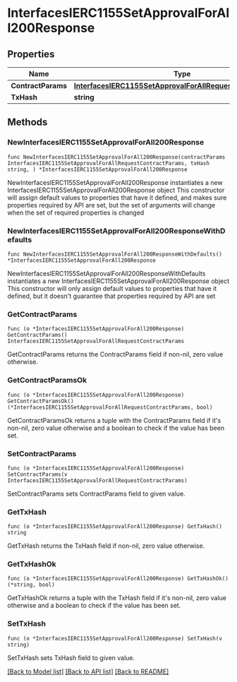 # InterfacesIERC1155SetApprovalForAll200Response

## Properties

Name | Type | Description | Notes
------------ | ------------- | ------------- | -------------
**ContractParams** | [**InterfacesIERC1155SetApprovalForAllRequestContractParams**](InterfacesIERC1155SetApprovalForAllRequestContractParams.md) |  | 
**TxHash** | **string** |  | 

## Methods

### NewInterfacesIERC1155SetApprovalForAll200Response

`func NewInterfacesIERC1155SetApprovalForAll200Response(contractParams InterfacesIERC1155SetApprovalForAllRequestContractParams, txHash string, ) *InterfacesIERC1155SetApprovalForAll200Response`

NewInterfacesIERC1155SetApprovalForAll200Response instantiates a new InterfacesIERC1155SetApprovalForAll200Response object
This constructor will assign default values to properties that have it defined,
and makes sure properties required by API are set, but the set of arguments
will change when the set of required properties is changed

### NewInterfacesIERC1155SetApprovalForAll200ResponseWithDefaults

`func NewInterfacesIERC1155SetApprovalForAll200ResponseWithDefaults() *InterfacesIERC1155SetApprovalForAll200Response`

NewInterfacesIERC1155SetApprovalForAll200ResponseWithDefaults instantiates a new InterfacesIERC1155SetApprovalForAll200Response object
This constructor will only assign default values to properties that have it defined,
but it doesn't guarantee that properties required by API are set

### GetContractParams

`func (o *InterfacesIERC1155SetApprovalForAll200Response) GetContractParams() InterfacesIERC1155SetApprovalForAllRequestContractParams`

GetContractParams returns the ContractParams field if non-nil, zero value otherwise.

### GetContractParamsOk

`func (o *InterfacesIERC1155SetApprovalForAll200Response) GetContractParamsOk() (*InterfacesIERC1155SetApprovalForAllRequestContractParams, bool)`

GetContractParamsOk returns a tuple with the ContractParams field if it's non-nil, zero value otherwise
and a boolean to check if the value has been set.

### SetContractParams

`func (o *InterfacesIERC1155SetApprovalForAll200Response) SetContractParams(v InterfacesIERC1155SetApprovalForAllRequestContractParams)`

SetContractParams sets ContractParams field to given value.


### GetTxHash

`func (o *InterfacesIERC1155SetApprovalForAll200Response) GetTxHash() string`

GetTxHash returns the TxHash field if non-nil, zero value otherwise.

### GetTxHashOk

`func (o *InterfacesIERC1155SetApprovalForAll200Response) GetTxHashOk() (*string, bool)`

GetTxHashOk returns a tuple with the TxHash field if it's non-nil, zero value otherwise
and a boolean to check if the value has been set.

### SetTxHash

`func (o *InterfacesIERC1155SetApprovalForAll200Response) SetTxHash(v string)`

SetTxHash sets TxHash field to given value.



[[Back to Model list]](../README.md#documentation-for-models) [[Back to API list]](../README.md#documentation-for-api-endpoints) [[Back to README]](../README.md)


